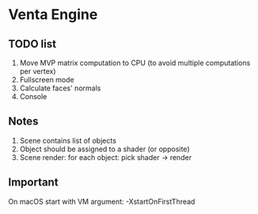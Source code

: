 # Venta Engine
## TODO list
1. Move MVP matrix computation to CPU (to avoid multiple computations per vertex)
2. Fullscreen mode
3. Calculate faces' normals
4. Console

## Notes
1. Scene contains list of objects
2. Object should be assigned to a shader (or opposite)
3. Scene render: for each object: pick shader -> render

## Important
On macOS start with VM argument: -XstartOnFirstThread